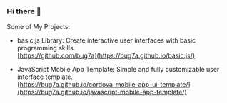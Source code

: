 ### Hi there 👋

Some of My Projects:

- basic.js Library: Create interactive user interfaces with basic programming skills.<br>
[https://github.com/bug7a](https://bug7a.github.io/basic.js/)

- JavaScript Mobile App Template: Simple and fully customizable user interface template.<br>
[https://bug7a.github.io/cordova-mobile-app-ui-template/](https://bug7a.github.io/javascript-mobile-app-template/)

<br>

<!--
**bug7a/bug7a** is a ✨ _special_ ✨ repository because its `README.md` (this file) appears on your GitHub profile.

Here are some ideas to get you started:

- 🔭 I’m currently working on ...
- 🌱 I’m currently learning ...
- 👯 I’m looking to collaborate on ...
- 🤔 I’m looking for help with ...
- 💬 Ask me about ...
- 📫 How to reach me: ...
- 😄 Pronouns: ...
- ⚡ Fun fact: ...
-->

